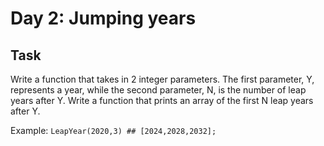 # Day 2: Jumping years

## Task

Write a function that takes in 2 integer parameters. The first parameter, Y, represents a year, while the second parameter, N, is the number of leap years after Y. Write a function that prints an array of the first N leap years after Y.

Example:
`LeapYear(2020,3) ## [2024,2028,2032];`
